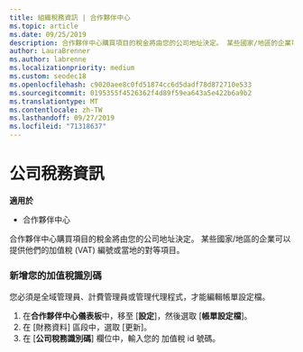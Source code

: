 ```yaml
---
title: 組織稅務資訊 | 合作夥伴中心
ms.topic: article
ms.date: 09/25/2019
description: 合作夥伴中心購買項目的稅金將由您的公司地址決定。 某些國家/地區的企業可以提供他們的加值稅 (VAT) 編號或當地的對等項目。
author: LauraBrenner
ms.author: labrenne
ms.localizationpriority: medium
ms.custom: seodec18
ms.openlocfilehash: c9020aee8c0fd51874cc6d5dadf78d872710e533
ms.sourcegitcommit: 0195355f4526362f4d89f59ea643a5e422b6a9b2
ms.translationtype: MT
ms.contentlocale: zh-TW
ms.lasthandoff: 09/27/2019
ms.locfileid: "71318637"
---
```

# <a name="company-tax-information"></a>公司稅務資訊

**適用於**

-  合作夥伴中心

合作夥伴中心購買項目的稅金將由您的公司地址決定。 某些國家/地區的企業可以提供他們的加值稅 (VAT) 編號或當地的對等項目。

### <a name="add-your-vat-id"></a>新增您的加值稅識別碼

您必須是全域管理員、計費管理員或管理代理程式，才能編輯帳單設定檔。

1.  在**合作夥伴中心儀表板**中，移至 [**設定**]，然後選取 [**帳單設定檔**]。
2.  在 \[財務資料\] 區段中，選取 \[更新\]。
3.  在 [**公司稅務識別碼**] 欄位中，輸入您的 加值稅 id 號碼。



 




